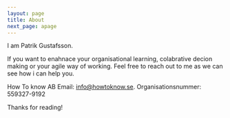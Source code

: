 ```yaml
---
layout: page
title: About
next_page: apage
---
```


I am Patrik Gustafsson. 

If you want to enahnace your organisational learning, colabrative decion making or your agile way of working. Feel free to reach out to me as we can see how i can help you.

How To know AB
Email:  [info@howtoknow.se](mailto:info@howtoknow.se).
Organisationsnummer: 559327-9192

Thanks for reading!
